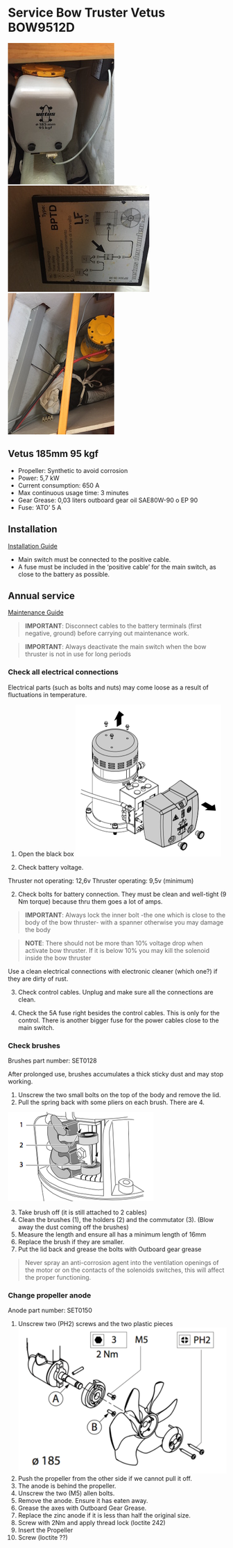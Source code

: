 # Service Bow Truster Vetus BOW9512D

![bow truster](../images/bow_truster_1.JPG)
![bow truster](../images/bow_truster_2.JPG)
![bow truster](../images/bow_truster_3.JPG)

## Vetus 185mm 95 kgf

- Propeller: Synthetic to avoid corrosion
- Power: 5,7 kW
- Current consumption: 650 A
- Max continuous usage time: 3 minutes
- Gear Grease: 0,03 liters outboard gear oil SAE80W-90 o EP 90
- Fuse: ‘ATO’ 5 A

## Installation

[Installation Guide](https://vetus.com/cms/wp-content/uploads/020526.08-r02-2019-12-BOW95D.pdf)

- Main switch must be connected to the positive cable.
- A fuse must be included in the ‘positive cable’ for the main switch, as close to the battery as possible.

## Annual service

[Maintenance Guide](https://vetus.com/cms/wp-content/uploads/020901.02-r02_-2021-06-Maintenance-and-Warranty-Manual-for-Thrusters.pdf)

> **IMPORTANT**: Disconnect cables to the battery terminals (first negative, ground) before carrying out maintenance work.

> **IMPORTANT**: Always deactivate the main switch when the bow thruster is not in use for long periods


### Check all electrical connections

Electrical parts (such as bolts and nuts) may come loose as a result of fluctuations in temperature.

1. Open the black box
![bow truster](../images/bow_truster_4.png)

2. Check battery voltage.

Thruster not operating: 12,6v
Thruster operating: 9,5v (minimum)

2. Check bolts for battery connection. They must be clean and well-tight (9 Nm torque) because thru them goes a lot of amps.

> **IMPORTANT**: Always lock the inner bolt -the one which is close to the body of the bow thruster- with a spanner otherwise you may damage the body

> **NOTE**: There should not be more than 10% voltage drop when activate bow thruster. If it is below 10% you may kill the solenoid inside the bow thruster

Use a clean electrical connections with electronic cleaner (which one?) if they are dirty of rust.

3. Check control cables. Unplug and make sure all the connections are clean.

4. Check the 5A fuse right besides the control cables. This is only for the control. There is another bigger fuse for the power cables close to the main switch.

### Check brushes

Brushes part number: SET0128

After prolonged use, brushes accumulates a thick sticky dust and may stop working.

1. Unscrew the two small bolts on the top of the body and remove the lid.
2. Pull the spring back with some pliers on each brush. There are 4.

  ![bow truster](../images/bow_truster_5.png)

3. Take brush off (it is still attached to 2 cables)
4. Clean the brushes (1), the holders (2) and the commutator (3). (Blow away
the dust coming off the brushes)
5. Measure the length and ensure all has a minimum length of 16mm
6. Replace the brush if they are smaller.
7. Put the lid back and grease the bolts with Outboard gear grease

> Never spray an anti-corrosion agent into the ventilation openings of the motor or on the contacts of the solenoids switches, this will affect the proper functioning.

### Change propeller anode

Anode part number: SET0150

1. Unscrew two (PH2) screws and the two plastic pieces
  ![bow truster](../images/bow_truster_6.png)
2. Push the propeller from the other side if we cannot pull it off.
3. The anode is behind the propeller.
4. Unscrew the two (M5) allen bolts.
5. Remove the anode. Ensure it has eaten away.
6. Grease the axes with Outboard Gear Grease.
7. Replace the zinc anode if it is less than half the original size.
8. Screw with 2Nm and apply thread lock (loctite 242)
9. Insert the Propeller
10. Screw (loctite ??)
